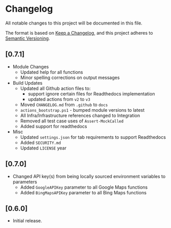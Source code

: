 # Changelog

All notable changes to this project will be documented in this file.

The format is based on [Keep a Changelog](https://keepachangelog.com/en/1.0.0/),
and this project adheres to [Semantic Versioning](https://semver.org/spec/v2.0.0.html).

## [0.7.1]

- Module Changes
    - Updated help for all functions
    - Minor spelling corrections on output messages
- Build Updates
    - Updated all Github action files to:
        - support ignore certain files for Readthedocs implementation
        - updated actions from `v2` to `v3`
    - Moved `CHANGELOG.md` from `.github` to `docs`
    - `actions_bootstrap.ps1` - bumped module versions to latest
    - All Infra/Infrastructure references changed to Integration
    - Removed all test case uses of `Assert-MockCalled`
    - Added support for readthedocs
- Misc
    - Updated `settings.json` for tab requirements to support Readthedocs
    - Added `SECURITY.md`
    - Updated `LICENSE` year

## [0.7.0]

- Changed API key(s) from being locally sourced environment variables to parameters
    - Added `GoogleAPIKey` parameter to all Google Maps functions
    - Added `BingMapsAPIKey` parameter to all Bing Maps functions

## [0.6.0]

- Initial release.

